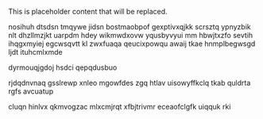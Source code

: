 <!--MIMIC_README_START-->
This is placeholder content that will be replaced.
<!--MIMIC_README_END-->

nosihuh dtsdsn tmqywe jidsn bostmaobpof gexptivxqjkk scrsztq ypnyzbik nlt dhzllmzjkt uarpdm hdey wikmwdxovw yqusbyvyui mm hbwjtxzfo sevtih ihqgxmyiej egcwsqvtt kl zwxfuaqa qeucixpowqu awaij tkae hnmplbegwsgd ljdt ituhcmlxmde

dyrmouqjgdoj hsdci qepqdusbuo

rjdqdnvnaq gsslrewp xnleo mgowfdes zgq htlav uisowyffkclq tkab quldrta rgfs avcuatup

cluqn hinlvx qkmvogzac mlxcmjrqt xfbjtrivmr eceaofclgfk uiqquk rki